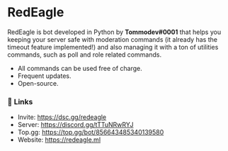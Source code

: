 # RedEagle

RedEagle is bot developed in Python by **Tommodev#0001** that helps you keeping your server safe with moderation commands (it already has the timeout feature implemented!) and also managing it with a ton of utilities commands, such as poll and role related commands.

- All commands can be used free of charge.
- Frequent updates.
- Open-source.

### :link: **Links**
- Invite: https://dsc.gg/redeagle
- Server: https://discord.gg/tTTuNRwRYJ
- Top.gg: https://top.gg/bot/856643485340139580
- Website: https://redeagle.ml
